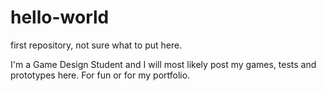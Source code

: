 # hello-world
first repository, not sure what to put here.

I'm a Game Design Student and I will most likely post my games, tests and prototypes here. For fun or for my portfolio. 
